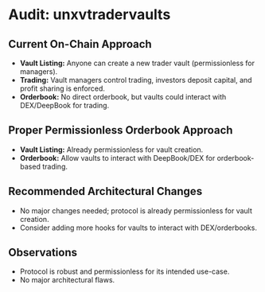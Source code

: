 # Audit: unxvtradervaults

## Current On-Chain Approach
- **Vault Listing:** Anyone can create a new trader vault (permissionless for managers).
- **Trading:** Vault managers control trading, investors deposit capital, and profit sharing is enforced.
- **Orderbook:** No direct orderbook, but vaults could interact with DEX/DeepBook for trading.

## Proper Permissionless Orderbook Approach
- **Vault Listing:** Already permissionless for vault creation.
- **Orderbook:** Allow vaults to interact with DeepBook/DEX for orderbook-based trading.

## Recommended Architectural Changes
- No major changes needed; protocol is already permissionless for vault creation.
- Consider adding more hooks for vaults to interact with DEX/orderbooks.

## Observations
- Protocol is robust and permissionless for its intended use-case.
- No major architectural flaws. 